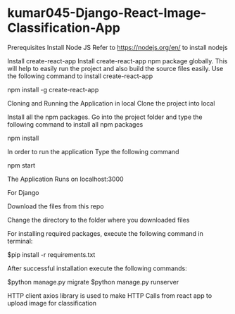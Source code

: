 # kumar045-Django-React-Image-Classification-App

Prerequisites
Install Node JS
Refer to https://nodejs.org/en/ to install nodejs

Install create-react-app
Install create-react-app npm package globally. This will help to easily run the project and also build the source files easily. 
Use the following command to install create-react-app

npm install -g create-react-app

Cloning and Running the Application in local
Clone the project into local

Install all the npm packages. Go into the project folder and type the following command to install all npm packages

npm install

In order to run the application Type the following command

npm start

The Application Runs on localhost:3000

For Django

Download the files from this repo

Change the directory to the folder where you downloaded files

For installing required packages, execute the following command in terminal:

$pip install -r requirements.txt

After successful installation execute the following commands:

$python manage.py migrate
$python manage.py runserver

HTTP client
axios library is used to make HTTP Calls from react app to upload image for classification
